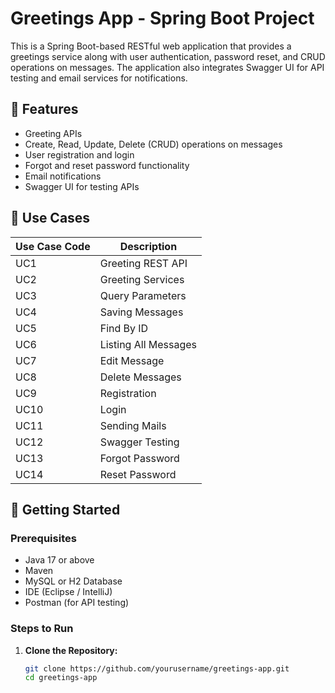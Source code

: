 # Greetings App - Spring Boot Project

This is a Spring Boot-based RESTful web application that provides a greetings service along with user authentication, password reset, and CRUD operations on messages. The application also integrates Swagger UI for API testing and email services for notifications.

## 🧩 Features

- Greeting APIs
- Create, Read, Update, Delete (CRUD) operations on messages
- User registration and login
- Forgot and reset password functionality
- Email notifications
- Swagger UI for testing APIs

## 📌 Use Cases

| Use Case Code | Description              |
|---------------|--------------------------|
| UC1           | Greeting REST API        |
| UC2           | Greeting Services        |
| UC3           | Query Parameters         |
| UC4           | Saving Messages          |
| UC5           | Find By ID               |
| UC6           | Listing All Messages     |
| UC7           | Edit Message             |
| UC8           | Delete Messages          |
| UC9           | Registration             |
| UC10          | Login                    |
| UC11          | Sending Mails            |
| UC12          | Swagger Testing          |
| UC13          | Forgot Password          |
| UC14          | Reset Password           |

## 🚀 Getting Started

### Prerequisites

- Java 17 or above
- Maven
- MySQL or H2 Database
- IDE (Eclipse / IntelliJ)
- Postman (for API testing)

### Steps to Run

1. **Clone the Repository:**
   ```bash
   git clone https://github.com/yourusername/greetings-app.git
   cd greetings-app
